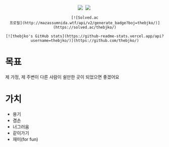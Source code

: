 <div float="left">
	<p align="center">
		<img src="https://img.shields.io/badge/Python-3766AB?style=flat-square&logo=Python&logoColor=white"/></a>&nbsp
		<img src="https://img.shields.io/badge/Django-092E20?style=flat-square&logo=Django&logoColor=white"/></a>&nbsp
	</p>
</div>

<div align="center" float="left">

	[![Solved.ac
	프로필](http://mazassumnida.wtf/api/v2/generate_badge?boj=thebjko/)](https://solved.ac/thebjko/)
	
	[![thebjko's GitHub stats](https://github-readme-stats.vercel.app/api?username=thebjko/)](https://github.com/thebjko/)
	
</div>

# 목표
제 가정, 제 주변이 다른 사람이 쉴만한 곳이 되었으면 좋겠어요

# 가치
- 용기
- 겸손
- 너그러움
- 같이가기
- 재미(for fun)

